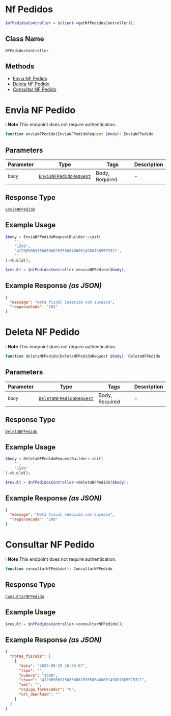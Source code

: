 # Nf Pedidos

```php
$nfPedidosController = $client->getNfPedidosController();
```

## Class Name

`NfPedidosController`

## Methods

* [Envia NF Pedido](../../doc/controllers/nf-pedidos.md#envia-nf-pedido)
* [Deleta NF Pedido](../../doc/controllers/nf-pedidos.md#deleta-nf-pedido)
* [Consultar NF Pedido](../../doc/controllers/nf-pedidos.md#consultar-nf-pedido)


# Envia NF Pedido

:information_source: **Note** This endpoint does not require authentication.

```php
function enviaNFPedido(EnviaNFPedidoRequest $body): EnviaNFPedido
```

## Parameters

| Parameter | Type | Tags | Description |
|  --- | --- | --- | --- |
| `body` | [`EnviaNFPedidoRequest`](../../doc/models/envia-nf-pedido-request.md) | Body, Required | - |

## Response Type

[`EnviaNFPedido`](../../doc/models/envia-nf-pedido.md)

## Example Usage

```php
$body = EnviaNFPedidoRequestBuilder::init(
    '',
    '1500',
    '41200900915086000263550040000149881885575321',
    ''
)->build();

$result = $nfPedidosController->enviaNFPedido($body);
```

## Example Response *(as JSON)*

```json
{
  "message": "Nota fiscal inserida com sucesso",
  "responseCode": "201"
}
```


# Deleta NF Pedido

:information_source: **Note** This endpoint does not require authentication.

```php
function deletaNFPedido(DeletaNFPedidoRequest $body): DeletaNFPedido
```

## Parameters

| Parameter | Type | Tags | Description |
|  --- | --- | --- | --- |
| `body` | [`DeletaNFPedidoRequest`](../../doc/models/deleta-nf-pedido-request.md) | Body, Required | - |

## Response Type

[`DeletaNFPedido`](../../doc/models/deleta-nf-pedido.md)

## Example Usage

```php
$body = DeletaNFPedidoRequestBuilder::init(
    '',
    '1500'
)->build();

$result = $nfPedidosController->deletaNFPedido($body);
```

## Example Response *(as JSON)*

```json
{
  "message": "Nota fiscal removida com sucesso",
  "responseCode": "200"
}
```


# Consultar NF Pedido

:information_source: **Note** This endpoint does not require authentication.

```php
function consultarNFPedido(): ConsultarNFPedido
```

## Response Type

[`ConsultarNFPedido`](../../doc/models/consultar-nf-pedido.md)

## Example Usage

```php
$result = $nfPedidosController->consultarNFPedido();
```

## Example Response *(as JSON)*

```json
{
  "notas_fiscais": [
    {
      "data": "2020-09-29 16:36:57",
      "tipo": "",
      "numero": "1500",
      "chave": "41200900915086000263550040000149881885575321",
      "xml": "",
      "codigo_fornecedor": "0",
      "url_download": ""
    }
  ]
}
```

